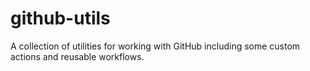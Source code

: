 # github-utils
A collection of utilities for working with GitHub including some custom actions and reusable workflows.
